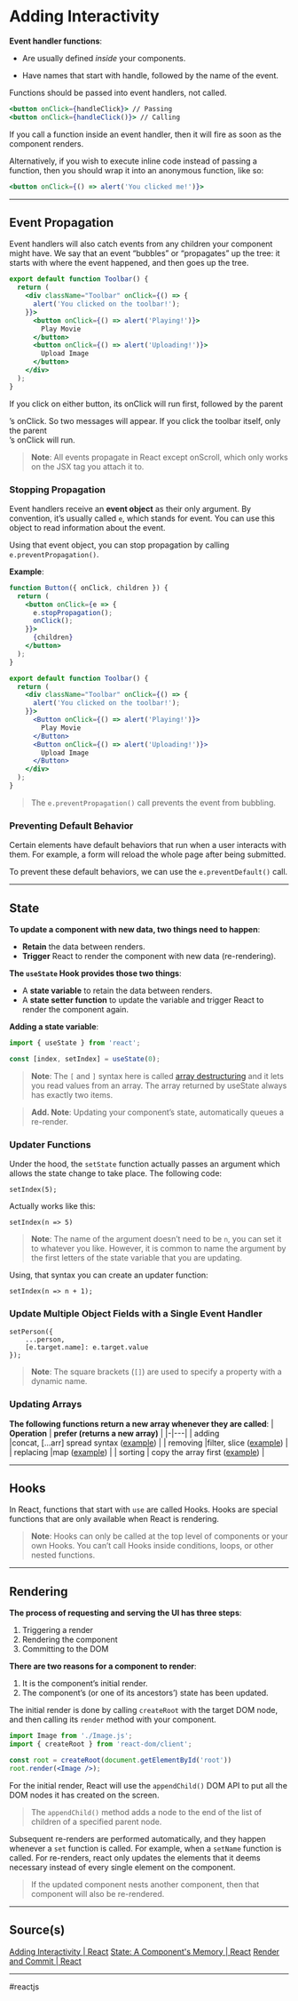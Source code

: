 # Adding Interactivity

**Event handler functions**:

- Are usually defined *inside* your components.
* Have names that start with handle, followed by the name of the event.

Functions should be passed into event handlers, not called.

```jsx
<button onClick={handleClick}> // Passing
<button onClick={handleClick()}> // Calling
```

If you call a function inside an event handler, then it will fire as soon as the component renders.

Alternatively, if you wish to execute inline code instead of passing a function, then you should wrap it into an anonymous function, like so:

```jsx
<button onClick={() => alert('You clicked me!')}>
```

---

## Event Propagation

Event handlers will also catch events from any children your component might have. We say that an event “bubbles” or “propagates” up the tree: it starts with where the event happened, and then goes up the tree.

```jsx
export default function Toolbar() {
  return (
    <div className="Toolbar" onClick={() => {
      alert('You clicked on the toolbar!');
    }}>
      <button onClick={() => alert('Playing!')}>
        Play Movie
      </button>
      <button onClick={() => alert('Uploading!')}>
        Upload Image
      </button>
    </div>
  );
}
```

If you click on either button, its onClick will run first, followed by the parent <div>’s onClick. So two messages will appear. If you click the toolbar itself, only the parent <div>’s onClick will run.

>**Note**: All events propagate in React except onScroll, which only works on the JSX tag you attach it to.

### Stopping Propagation

Event handlers receive an **event object** as their only argument. By convention, it’s usually called `e`, which stands for event. You can use this object to read information about the event.

Using that event object, you can stop propagation by calling `e.preventPropagation()`.

**Example**:

```jsx
function Button({ onClick, children }) {
  return (
    <button onClick={e => {
      e.stopPropagation();
      onClick();
    }}>
      {children}
    </button>
  );
}

export default function Toolbar() {
  return (
    <div className="Toolbar" onClick={() => {
      alert('You clicked on the toolbar!');
    }}>
      <Button onClick={() => alert('Playing!')}>
        Play Movie
      </Button>
      <Button onClick={() => alert('Uploading!')}>
        Upload Image
      </Button>
    </div>
  );
}
```

> The `e.preventPropagation()` call prevents the event from bubbling.

### Preventing Default Behavior

Certain elements have default behaviors that run when a user interacts with them. For example, a form will reload the whole page after being submitted.

To prevent these default behaviors, we can use the `e.preventDefault()` call.

---

## State

**To update a component with new data, two things need to happen**:

- **Retain** the data between renders.
- **Trigger** React to render the component with new data (re-rendering).

**The `useState` Hook provides those two things**:

- A **state variable** to retain the data between renders.
- A **state setter function** to update the variable and trigger React to render the component again.

**Adding a state variable**:

```jsx
import { useState } from 'react';

const [index, setIndex] = useState(0);
```

> **Note**: The `[` and `]` syntax here is called [array destructuring](https://javascript.info/destructuring-assignment) and it lets you read values from an array. The array returned by useState always has exactly two items.

> **Add. Note**: Updating your component’s state, automatically queues a re-render.

### Updater Functions

Under the hood, the `setState` function actually passes an argument which allows the state change to take place. The following code:

```react
setIndex(5);
```

Actually works like this:

```react
setIndex(n => 5)
```

> **Note**: The name of the argument doesn’t need to be `n`, you can set it to whatever you like. However, it is common to name the argument by the first letters of the state variable that you are updating.

Using, that syntax you can create an updater function:

```react
setIndex(n => n + 1);
```

### Update Multiple Object Fields with a Single Event Handler

```react
setPerson({
	...person,
	[e.target.name]: e.target.value
});
```

> **Note**: The square brackets (`[]`) are used to specify a property with a dynamic name.

### Updating Arrays

**The following functions return a new array whenever they are called**:
| **Operation** | **prefer (returns a new array)** |
|-|---|
| adding |concat, [...arr] spread syntax ([example](https://react.dev/learn/updating-arrays-in-state%23adding-to-an-array)) |
| removing |filter, slice ([example](https://react.dev/learn/updating-arrays-in-state%23removing-from-an-array)) |
| replacing |map ([example](https://react.dev/learn/updating-arrays-in-state%23replacing-items-in-an-array)) |
| sorting | copy the array first ([example](https://react.dev/learn/updating-arrays-in-state%23making-other-changes-to-an-array)) |

---

## Hooks

In React, functions that start with `use` are called Hooks. Hooks are special functions that are only available when React is rendering.

> **Note**: Hooks can only be called at the top level of components or your own Hooks. You can’t call Hooks inside conditions, loops, or other nested functions.

---

## Rendering

**The process of requesting and serving the UI has three steps**:

1. Triggering a render
2. Rendering the component
3. Committing to the DOM

**There are two reasons for a component to render**:

1. It is the component’s initial render.
2. The component’s (or one of its ancestors’) state has been updated.

The initial render is done by calling `createRoot` with the target DOM node, and then calling its `render` method with your component.

```jsx
import Image from './Image.js';
import { createRoot } from 'react-dom/client';

const root = createRoot(document.getElementById('root'))
root.render(<Image />);
```

For the initial render, React will use the `appendChild()` DOM API to put all the DOM nodes it has created on the screen.

> The `appendChild()` method adds a node to the end of the list of children of a specified parent node.

Subsequent re-renders are performed automatically, and they happen whenever a `set` function is called. For example, when a `setName` function is called. For re-renders, react only updates the elements that it deems necessary instead of every single element on the component.

> If the updated component nests another component, then that component will also be re-rendered.

---

## Source(s)

[Adding Interactivity | React](https://react.dev/learn/responding-to-events)
[State: A Component's Memory | React](https://react.dev/learn/state-a-components-memory)
[Render and Commit | React](https://react.dev/learn/render-and-commit)

---
#reactjs